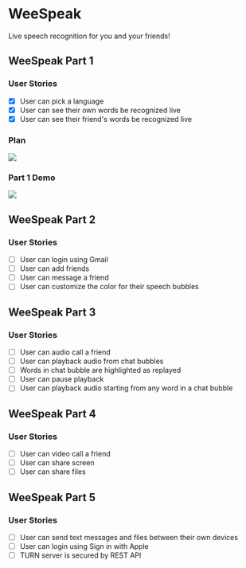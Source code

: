 # WeeSpeak

Live speech recognition for you and your friends!

## WeeSpeak Part 1

### User Stories
- [X] User can pick a language
- [X] User can see their own words be recognized live
- [X] User can see their friend's words be recognized live

### Plan
<img src="https://user-images.githubusercontent.com/61459043/122609822-3c1fc280-d044-11eb-82f0-b1b144951f08.jpeg">

### Part 1 Demo
<img src='https://user-images.githubusercontent.com/61459043/122601956-ada54400-d037-11eb-8c35-0fa5699a78a3.gif' />

## WeeSpeak Part 2

### User Stories

- [ ] User can login using Gmail
- [ ] User can add friends
- [ ] User can message a friend
- [ ] User can customize the color for their speech bubbles

## WeeSpeak Part 3

### User Stories

- [ ] User can audio call a friend
- [ ] User can playback audio from chat bubbles
- [ ] Words in chat bubble are highlighted as replayed
- [ ] User can pause playback
- [ ] User can playback audio starting from any word in a chat bubble

## WeeSpeak Part 4

### User Stories

- [ ] User can video call a friend
- [ ] User can share screen
- [ ] User can share files

## WeeSpeak Part 5

### User Stories

- [ ] User can send text messages and files between their own devices
- [ ] User can login using Sign in with Apple
- [ ] TURN server is secured by REST API

